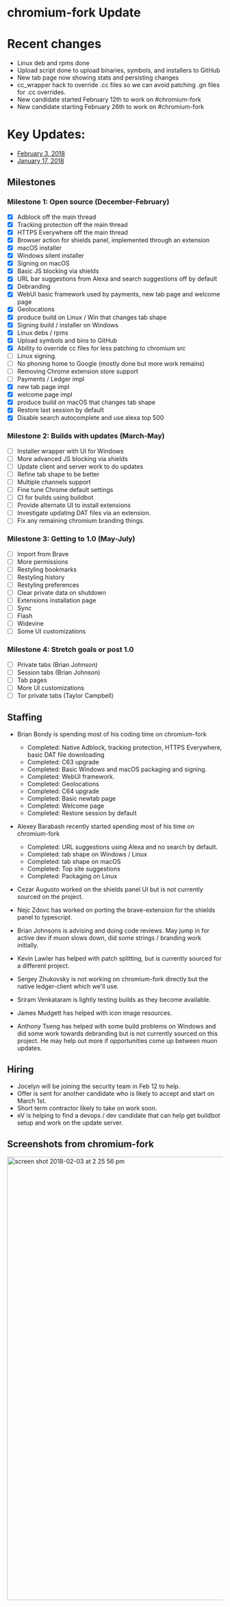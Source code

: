 # chromium-fork Update

# Recent changes

- Linux deb and rpms done
- Upload script done to upload binaries, symbols, and installers to GitHub
- New tab page now showing stats and persisting changes
- cc_wrapper hack to override .cc files so we can avoid patching .gn files for .cc overrides. 
- New candidate started February 12th to work on #chromium-fork
- New candidate starting February 26th to work on #chromium-fork


# Key Updates:
- [February 3, 2018](https://github.com/brave/brave/wiki/Chromium-fork-Update/e93dd33543cfc9d18e743ebd9ec55b99971c3fc4)
- [January 17, 2018](https://github.com/brave/brave/wiki/Chromium-fork-Update/d041d44b5d6213be19bf6fb951a21aa3c2c8bb77)

## Milestones


### Milestone 1: Open source (December-February)
- [x] Adblock off the main thread
- [x] Tracking protection off the main thread
- [x] HTTPS Everywhere off the main thread
- [x] Browser action for shields panel, implemented through an extension
- [x] macOS installer
- [x] Windows silent installer
- [x] Signing on macOS
- [x] Basic JS blocking via shields
- [x] URL bar suggestions from Alexa and search suggestions off by default
- [x] Debranding
- [x] WebUI basic framework used by payments, new tab page and welcome page
- [x] Geolocations
- [x] produce build on Linux / Win that changes tab shape
- [x] Signing build / installer on Windows
- [x] Linux debs / rpms
- [x] Upload symbols and bins to GitHub
- [x] Ability to override cc files for less patching to chromium src
- [ ] Linux signing.
- [ ] No phoning home to Google (mostly done but more work remains)
- [ ] Removing Chrome extension store support
- [ ] Payments / Ledger impl
- [x] new tab page impl
- [x] welcome page impl
- [x] produce build on macOS that changes tab shape
- [x] Restore last session by default
- [x] Disable search autocomplete and use alexa top 500

### Milestone 2: Builds with updates (March-May)

- [ ] Installer wrapper with UI for Windows
- [ ] More advanced JS blocking via shields
- [ ] Update client and server work to do updates
- [ ] Refine tab shape to be better
- [ ] Multiple channels support
- [ ] Fine tune Chrome default settings
- [ ] CI for builds using buildbot
- [ ] Provide alternate UI to install extensions
- [ ] Investigate updating DAT files via an extension.
- [ ] Fix any remaining chromium branding things.

### Milestone 3: Getting to 1.0 (May-July)

- [ ] Import from Brave
- [ ] More permissions
- [ ] Restyling bookmarks
- [ ] Restyling history
- [ ] Restyling preferences
- [ ] Clear private data on shutdown
- [ ] Extensions installation page
- [ ] Sync
- [ ] Flash
- [ ] Widevine
- [ ] Some UI customizations

### Milestone 4: Stretch goals or post 1.0

- [ ] Private tabs (Brian Johnson)
- [ ] Session tabs (Brian Johnson)
- [ ] Tab pages
- [ ] More UI customizations
- [ ] Tor private tabs (Taylor Campbell)

## Staffing

- Brian Bondy is spending most of his coding time on chromium-fork
  - Completed: Native Adblock, tracking protection, HTTPS Everywhere, basic DAT file downloading
  - Completed: C63 upgrade
  - Completed: Basic Windows and macOS packaging and signing.
  - Completed: WebUI framework.
  - Completed: Geolocations
  - Completed: C64 upgrade
  - Completed: Basic newtab page
  - Completed: Welcome page
  - Completed: Restore session by default

- Alexey Barabash recently started spending most of his time on chromium-fork
  - Completed: URL suggestions using Alexa and no search by default.
  - Completed: tab shape on Windows / Linux
  - Completed: tab shape on macOS
  - Completed: Top site suggestions
  - Completed: Packaging on Linux

- Cezar Augusto worked on the shields panel UI but is not currently sourced on the project.
- Nejc Zdovc has worked on porting the brave-extension for the shields panel to typescript.
- Brian Johnsons is advising and doing code reviews. May jump in for active dev if muon slows down, did some strings / branding work initially.
- Kevin Lawler has helped with patch splitting, but is currently sourced for a different project.
- Sergey Zhukovsky is not working on chromium-fork directly but the native ledger-client which we'll use.
- Sriram Venkataram is lightly testing builds as they become available.
- James Mudgett has helped with icon image resources.
- Anthony Tseng has helped with some build problems on Windows and did some work towards debranding but is not currently sourced on this project.  He may help out more if opportunities come up between muon updates.

## Hiring



- Jocelyn will be joining the security team in Feb 12 to help.
- Offer is sent for another candidate who is likely to accept and start on March 1st. 
- Short term contractor likely to take on work soon.
- eV is helping to find a devops / dev candidate that can help get buildbot setup and work on the update server.


## Screenshots from chromium-fork

<img width="1034" alt="screen shot 2018-02-03 at 2 25 56 pm" src="https://user-images.githubusercontent.com/831718/35770707-3f4b819a-08ee-11e8-88e0-69d9be4abae0.png">